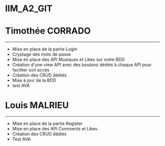 # IIM_A2_GIT

# Timothée CORRADO

------
* Mise en place de la partie Login
* Cryptage des mots de passe
* Mise en place des API Musiques et Likes sur notre BDD
* Création d'une view API avec des boutons dédiés à chaque API pour faciliter son accès
* Création des CRUD dédiés
* Mise à jour de la BDD 
* test AVA



# Louis MALRIEU

------
* Mise en place de la partie Register
* Mise en place des API Comments et Likes
* Création des CRUD dédiés
* Test AVA



